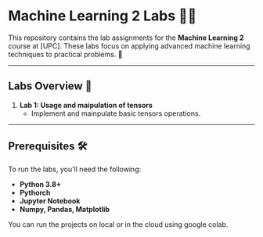 # Machine Learning 2 Labs 🧑‍💻

This repository contains the lab assignments for the **Machine Learning 2** course at [UPC]. These labs focus on applying advanced machine learning techniques to practical problems. 🚀

---

## Labs Overview 📝

1. **Lab 1: Usage and maipulation of tensors**  
   - Implement and mainpulate basic tensors operations.  


---

## Prerequisites 🛠️

To run the labs, you'll need the following:

- **Python 3.8+**
- **Pythorch**
- **Jupyter Notebook**
- **Numpy, Pandas, Matplotlib**

You can run the projects on local or in the cloud using google colab.
